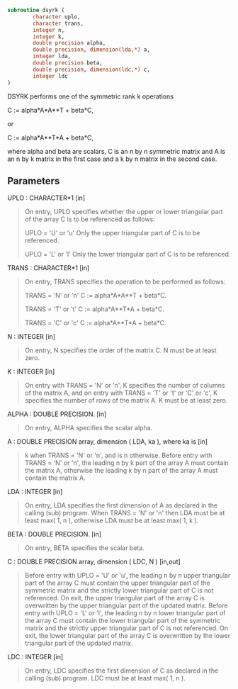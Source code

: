 ```fortran
subroutine dsyrk (
        character uplo,
        character trans,
        integer n,
        integer k,
        double precision alpha,
        double precision, dimension(lda,*) a,
        integer lda,
        double precision beta,
        double precision, dimension(ldc,*) c,
        integer ldc
)
```

DSYRK  performs one of the symmetric rank k operations

C := alpha\*A\*A\*\*T + beta\*C,

or

C := alpha\*A\*\*T\*A + beta\*C,

where  alpha and beta  are scalars, C is an  n by n  symmetric matrix
and  A  is an  n by k  matrix in the first case and a  k by n  matrix
in the second case.

## Parameters
UPLO : CHARACTER\*1 [in]
> On  entry,   UPLO  specifies  whether  the  upper  or  lower
> triangular  part  of the  array  C  is to be  referenced  as
> follows:
> 
> UPLO = 'U' or 'u'   Only the  upper triangular part of  C
> is to be referenced.
> 
> UPLO = 'L' or 'l'   Only the  lower triangular part of  C
> is to be referenced.

TRANS : CHARACTER\*1 [in]
> On entry,  TRANS  specifies the operation to be performed as
> follows:
> 
> TRANS = 'N' or 'n'   C := alpha\*A\*A\*\*T + beta\*C.
> 
> TRANS = 'T' or 't'   C := alpha\*A\*\*T\*A + beta\*C.
> 
> TRANS = 'C' or 'c'   C := alpha\*A\*\*T\*A + beta\*C.

N : INTEGER [in]
> On entry,  N specifies the order of the matrix C.  N must be
> at least zero.

K : INTEGER [in]
> On entry with  TRANS = 'N' or 'n',  K  specifies  the number
> of  columns   of  the   matrix   A,   and  on   entry   with
> TRANS = 'T' or 't' or 'C' or 'c',  K  specifies  the  number
> of rows of the matrix  A.  K must be at least zero.

ALPHA : DOUBLE PRECISION. [in]
> On entry, ALPHA specifies the scalar alpha.

A : DOUBLE PRECISION array, dimension ( LDA, ka ), where ka is [in]
> k  when  TRANS = 'N' or 'n',  and is  n  otherwise.
> Before entry with  TRANS = 'N' or 'n',  the  leading  n by k
> part of the array  A  must contain the matrix  A,  otherwise
> the leading  k by n  part of the array  A  must contain  the
> matrix A.

LDA : INTEGER [in]
> On entry, LDA specifies the first dimension of A as declared
> in  the  calling  (sub)  program.   When  TRANS = 'N' or 'n'
> then  LDA must be at least  max( 1, n ), otherwise  LDA must
> be at least  max( 1, k ).

BETA : DOUBLE PRECISION. [in]
> On entry, BETA specifies the scalar beta.

C : DOUBLE PRECISION array, dimension ( LDC, N ) [in,out]
> Before entry  with  UPLO = 'U' or 'u',  the leading  n by n
> upper triangular part of the array C must contain the upper
> triangular part  of the  symmetric matrix  and the strictly
> lower triangular part of C is not referenced.  On exit, the
> upper triangular part of the array  C is overwritten by the
> upper triangular part of the updated matrix.
> Before entry  with  UPLO = 'L' or 'l',  the leading  n by n
> lower triangular part of the array C must contain the lower
> triangular part  of the  symmetric matrix  and the strictly
> upper triangular part of C is not referenced.  On exit, the
> lower triangular part of the array  C is overwritten by the
> lower triangular part of the updated matrix.

LDC : INTEGER [in]
> On entry, LDC specifies the first dimension of C as declared
> in  the  calling  (sub)  program.   LDC  must  be  at  least
> max( 1, n ).
